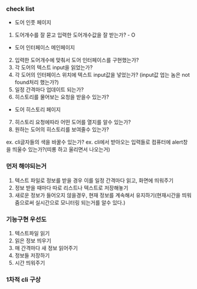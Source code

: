 ### check list
- 도어 인풋 페이지
1. 도어개수를 잘 묻고 입력한 도어개수값을 잘 받는가? - O
- 도어 인터페이스 메인페이지
2. 입력한 도어개수에 맞춰서 도어 인터페이스를 구현했는가?
3. 각 도어의 텍스트 input을 읽었는가?
4. 각 도어의 인터페이스 위치에 텍스트 input값을 넣었는가? (input값 업는 놈은 not found처리 했는가?)
5. 일정 간격마다 업데이트 되는가?
6. 히스토리를 물어보는 요청을 받을수 있는가?
- 도어 히스토리 페이지
7. 히스토리 요청에따라 어떤 도어를 열지를 알수 있는가?
8. 원하는 도어의 히스토리를 보여줄수 있는가?

ex. cli글자들의 색을 바꿀수 있는가?
ex. cli에서 받아오는 입력들로 컴퓨터에 alert창을 띄울수 있는가?(띠롱 하고 울리면서 나오는거)



### 먼저 해야되는거
1. 텍스트 파일로 정보를 받을 경우 이를 일정 간격마다 읽고, 화면에 띄워주기 
2. 정보 받을 때마다 따로 리스트나 텍스트로 저장해놓기
3. 새로운 정보가 들어오지 않을경우, 현재 정보를 계속해서 유지하기(현재시간을 띄워줌으로써 실시간으로 모니터링 되는거를 알수 있다.)

### 기능구현 우선도
1. 텍스트파일 읽기
2. 읽은 정보 띄우기
3. 매 간격마다 새 정보 읽어주기
4. 정보들 저장하기
5. 시간 띄워주기

### 1차적 cli 구상



